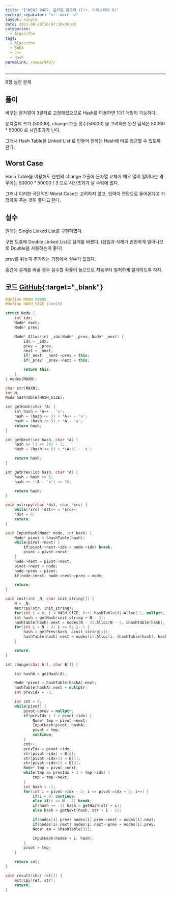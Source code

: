 ```yaml
---
title: "[SWEA] 9467. 문자열 암호화 (C++, 라이브러리 X)"
excerpt_separator: "<!--more-->"
layout: single
date: 2021-08-20T16:07:30+09:00
categories:
  - Algorithm
tags:
  - Algorithm
  - SWEA
  - C++
  - Hash
permalink: /swea/9467/
---
```

---

B형 실전 문제


## 풀이

바꾸는 문자열이 3글자로 고정돼있으므로 Hash를 이용하면 1대1 매핑이 가능하다.

문자열의 크기 (50000), change 호출 횟수(50000) 을 고려하면 완전 탐색은 50000 * 50000 로 시간초과가 난다.

그래서 Hash Table을 Linked List 로 만들어 원하는 Hash에 바로 접근할 수 있도록 한다.

## Worst Case

Hash Table을 이용해도 한번의 change 호출에 문자열 교체가 매우 많이 일어나는 경우에는 50000 * 50000 / 3 으로 시간초과가 날 수밖에 없다.

그러나 이러한 극단적인 Worst Case는 고려하지 않고, 입력이 랜덤으로 들어온다고 가정하여 푸는 것이 좋다고 한다.

## 실수

원래는 Single Linked List를 구현하였다.

구현 도중에 Double Linked List로 설계를 바꿨다.
(삽입과 삭제가 빈번하게 일어나므로 Double을 사용하는게 좋다)

prev를 뒤늦게 추가하는 과정에서 실수가 있었다.

중간에 설계를 바꿀 경우 실수할 확률이 높으므로 처음부터 철처하게 설계하도록 하자.

<!--more-->

## 코드 [GitHub](https://github.com/unionyy/samsung-algorithm-21/blob/main/practice/str-encryption/solution.cpp){:target="_blank"}

```cpp
#define MAXN 50005
#define HASH_SIZE (1<<15)

struct Node {
    int idx;
    Node* next;
    Node* prev;

    Node* Alloc(int _idx,Node* _prev, Node* _next) {
        idx = _idx;
        prev = _prev;
        next = _next;
        if(_next) _next->prev = this;
        if(_prev) _prev->next = this;

        return this;
    }
} nodes[MAXN];

char str[MAXN];
int N;
Node hashTable[HASH_SIZE];

int getHash(char *A) {
    int hash = *A++ - 'a';
    hash = (hash << 5) + *A++ - 'a';
    hash = (hash << 5) + *A - 'a';
    return hash;
}

int getNext(int hash, char *A) {
    hash &= (1 << 10) - 1;
    hash = (hash << 5) + *(A+3) - 'a';

    return hash;
}

int getPrev(int hash, char *A) {
    hash = hash >> 5;
    hash += (*A - 'a') << 10;

    return hash;
}

void mstrcpy(char *dst, char *src) {
    while(*src) *dst++ = *src++;
    *dst = 0;
    return;
}

void InputHash(Node* node, int hash) {
    Node* pivot = &hashTable[hash];
    while(pivot->next) {
        if(pivot->next->idx > node->idx) break;
        pivot = pivot->next;
    }
    node->next = pivot->next;
    pivot->next = node;
    node->prev = pivot;
    if(node->next) node->next->prev = node;

    return;
}

void init(int _N, char init_string[]) {
    N = _N;
    mstrcpy(str, init_string);
    for(int i = 0; i < HASH_SIZE; i++) hashTable[i].Alloc(-1, nullptr, nullptr);
    int hash = getHash(init_string + N - 3);
    hashTable[hash].next = nodes[N - 3].Alloc(N - 3, &hashTable[hash], hashTable[hash].next);
    for(int i = N - 4; i >= 0; i--) {
        hash = getPrev(hash, &init_string[i]);
        hashTable[hash].next = nodes[i].Alloc(i, &hashTable[hash], hashTable[hash].next);
    }

    return;
}

int change(char A[], char B[]) {

    int hashA = getHash(A);

    Node *pivot = hashTable[hashA].next;
    hashTable[hashA].next = nullptr;
    int prevIdx = -3;

    int cnt = 0;
    while(pivot) {
        pivot->prev = nullptr;
        if(prevIdx + 3 > pivot->idx) {
            Node* tmp = pivot->next;
            InputHash(pivot, hashA);
            pivot = tmp;
            continue;
        }
        cnt++;
        prevIdx = pivot->idx;
        str[pivot->idx] = B[0];
        str[pivot->idx+1] = B[1];
        str[pivot->idx+2] = B[2];
        Node* tmp = pivot->next;
        while(tmp && prevIdx + 3 > tmp->idx) {
            tmp = tmp->next;
        }
        int hash = -1;
        for(int i = pivot->idx - 2; i <= pivot->idx + 2; i++) {
            if(i < 0) continue;
            else if(i == N - 2) break;
            if(hash == -1) hash = getHash(str + i);
            else hash = getNext(hash, str + i - 1);

            if(nodes[i].prev) nodes[i].prev->next = nodes[i].next;
            if(nodes[i].next) nodes[i].next->prev = nodes[i].prev;
            Node* aa = &hashTable[33];

            InputHash(nodes + i, hash);
        }
        pivot = tmp;
    }

    return cnt;
}

void result(char ret[]) {
    mstrcpy(ret, str);
    return;
}
```
